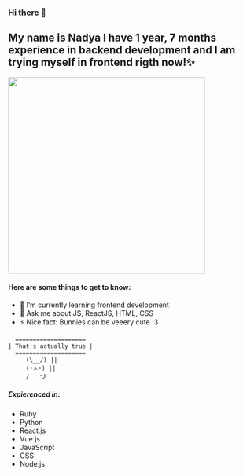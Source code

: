 ### Hi there 👋
## My name is Nadya I have 1 year, 7 months experience in backend development and I am trying myself in frontend rigth now!✨

<img src="https://img.hhcdn.ru/photo/693663545.jpeg?t=1697536383&h=xRJnjxvfIcIR--mn11Dmlw" width="400">

#### Here are some things to get to know:
- 🌱 I’m currently learning frontend development
- 💬 Ask me about JS, ReactJS, HTML, CSS
- ⚡ Nice fact: Bunnies can be veeery cute :З
```
  ====================
| That's actually true |
  ====================
     (\__/) ||
     (•ㅅ•) ||
     /   づ
```
##### Expierenced in:
* Ruby
* Python
* React.js
* Vue.js
* JavaScript
* CSS
* Node.js


<!--
**NadyaSukhova/NadyaSukhova** is a ✨ _special_ ✨ repository because its `README.md` (this file) appears on your GitHub profile.

Here are some ideas to get you started:

- 🔭 I’m currently working on ...
- 🌱 I’m currently learning ...
- 👯 I’m looking to collaborate on ...
- 🤔 I’m looking for help with ...
- 💬 Ask me about ...
- 📫 How to reach me: ...
- 😄 Pronouns: ...
- ⚡ Fun fact: ...
-->
